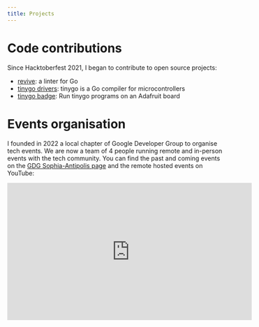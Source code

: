 ```yaml
---
title: Projects
---
```


# Code contributions

Since Hacktoberfest 2021, I began to contribute to open source projects:
- [revive](https://github.com/mgechev/revive): a linter for Go
- [tinygo drivers](https://github.com/tinygo-org/drivers): tinygo is a Go compiler for microcontrollers
- [tinygo badge](https://github.com/tinygo-org/gobadge): Run tinygo programs on an Adafruit board

# Events organisation

I founded in 2022 a local chapter of Google Developer Group to organise tech events. We are now a team of 4 people running remote and in-person events with the tech community.
You can find the past and coming events on the [GDG Sophia-Antipolis page](https://gdg.community.dev/gdg-sophia-antipolis/) and the remote hosted events on YouTube:

<aside>
<iframe width="560" height="315" src="https://www.youtube.com/embed/FVz1S4cKG4M" title="YouTube video player" frameborder="0" allow="accelerometer; autoplay; clipboard-write; encrypted-media; gyroscope; picture-in-picture" allowfullscreen></iframe>
</aside>
